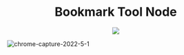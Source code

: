 <h1 align="center"> Bookmark Tool Node </h1>
<p align="center">
<img src="http://img.shields.io/static/v1?label=STATUS&message=EM%20DESENVOLVIMENTO&color=GREEN&style=for-the-badge"/>
</p>

![chrome-capture-2022-5-1](https://user-images.githubusercontent.com/5554582/171335158-bfd1bd97-470d-4372-b782-ecb3dc27292b.gif)
